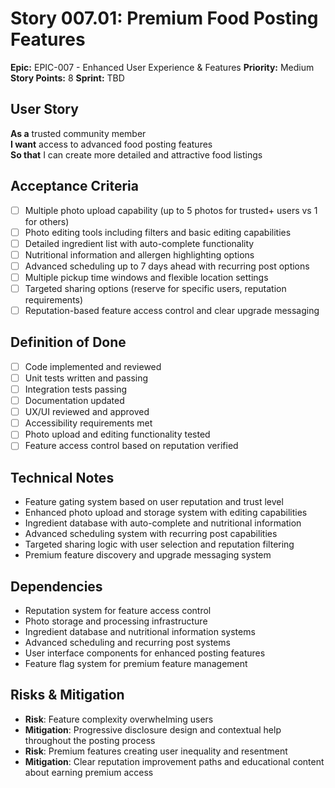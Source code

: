 # Story 007.01: Premium Food Posting Features

**Epic:** EPIC-007 - Enhanced User Experience & Features
**Priority:** Medium
**Story Points:** 8
**Sprint:** TBD

## User Story
**As a** trusted community member  
**I want** access to advanced food posting features  
**So that** I can create more detailed and attractive food listings  

## Acceptance Criteria
- [ ] Multiple photo upload capability (up to 5 photos for trusted+ users vs 1 for others)
- [ ] Photo editing tools including filters and basic editing capabilities
- [ ] Detailed ingredient list with auto-complete functionality
- [ ] Nutritional information and allergen highlighting options
- [ ] Advanced scheduling up to 7 days ahead with recurring post options
- [ ] Multiple pickup time windows and flexible location settings
- [ ] Targeted sharing options (reserve for specific users, reputation requirements)
- [ ] Reputation-based feature access control and clear upgrade messaging

## Definition of Done
- [ ] Code implemented and reviewed
- [ ] Unit tests written and passing
- [ ] Integration tests passing
- [ ] Documentation updated
- [ ] UX/UI reviewed and approved
- [ ] Accessibility requirements met
- [ ] Photo upload and editing functionality tested
- [ ] Feature access control based on reputation verified

## Technical Notes
- Feature gating system based on user reputation and trust level
- Enhanced photo upload and storage system with editing capabilities
- Ingredient database with auto-complete and nutritional information
- Advanced scheduling system with recurring post capabilities
- Targeted sharing logic with user selection and reputation filtering
- Premium feature discovery and upgrade messaging system

## Dependencies
- Reputation system for feature access control
- Photo storage and processing infrastructure
- Ingredient database and nutritional information systems
- Advanced scheduling and recurring post systems
- User interface components for enhanced posting features
- Feature flag system for premium feature management

## Risks & Mitigation
- **Risk**: Feature complexity overwhelming users
- **Mitigation**: Progressive disclosure design and contextual help throughout the posting process
- **Risk**: Premium features creating user inequality and resentment
- **Mitigation**: Clear reputation improvement paths and educational content about earning premium access